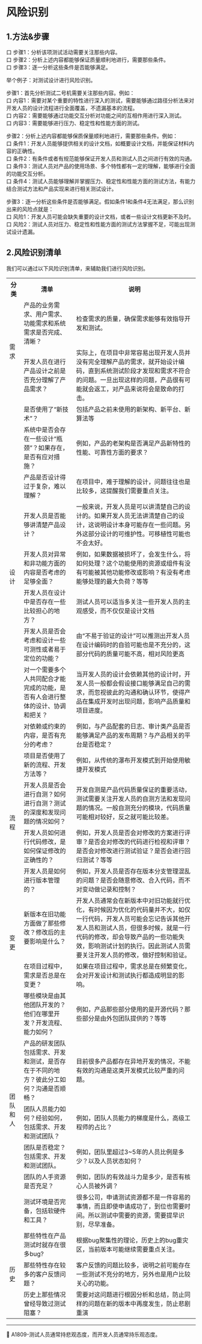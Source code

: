 # 风险识别


## 1.方法&步骤

口 步骤1：分析该项测试活动需要关注那些内容。</br>
口 步骤2：分析上述内容都能够保证质量顺利地进行，需要那些条件。</br>
口 步骤3：逐一分析这些条件是否能够满足。</br>

举个例子：对测试设计进行风险识别。

步骤1：首先分析测试二号机需要关注那些内容。例如：</br>
口 内容1：需要对某个重要的特性进行深入的测试，需要能够通过路径分析法来对开发人员的设计流程进行全面覆盖，不遗漏基本的流程。</br>
口 内容2：需要能够通过功能交互分析对功能之间的互相作用进行深入测试。</br>
口 内容3：需要能够进行压力、稳定性和性能方面的测试。</br>

步骤2：分析上述内容都能够保质保量顺利地进行，需要那些条件。例如：</br>
口 条件1：开发人员能够提供相关的设计文档，如概要设计文档，并能保证材料内容的正确性。</br>
口 条件2：有条件或者有规范能够保证开发人员和测试人员之间进行有效的沟通。</br>
口 条件3：测试人员对产品的使用场景、多个特性都有一定的理解，能够进行全面的功能交互分析。</br>
口 条件4：测试人员能够理解并掌握压力、稳定性和性能方面的测试方法，有能力结合测试方法和产品实现来进行相关测试设计。</br>

步骤3：逐一分析这些条件是否能够满足。假如条件1和条件4无法满足，那么识别出来的风险点就是：</br>
口 风险1：开发人员可能会缺失重要的设计文档，或者一些设计文档更新不及时。</br>
口 风险2：测试人员对压力、稳定性和性能方面的测试方法掌握不足，可能出现测试设计遗漏。</br>

## 2.风险识别清单
我们可以通过以下风险识别清单，来辅助我们进行风险识别。

<table>
	<tr>
		<th>分类</th>
		<th>清单</th>
		<th>说明</th>
	</tr>
	<tr>
		<td rowspan="2">需求</td>
		<td>产品的业务需求、用户需求、功能需求和系统需求是否完成、清晰？</td>
		<td>检查需求的质量，确保需求能够有效指导开发和测试。</td>
	</tr>
	<tr>
		<td>开发人员在进行产品设计之前是否充分理解了产品需求？</td>
		<td>实际上，在项目中非常容易出现开发人员并没有完全理解产品的需求，就开始设计编码，直到系统测试阶段才发现和需求不符合的问题。一旦出现这样的问题，产品很有可能就会返工，对产品来说将会是致命的打击。</td>
	</tr>
	<tr>
		<td rowspan="9">设计</td>
		<td>是否使用了“新技术”？</td>
		<td>包括产品之前未使用的新架构、新平台、新算法等</td>
	</tr>
	<tr>
		<td>系统中是否会存在一些设计“瓶颈”？如果存在，是否有应对措施？</td>
		<td>例如，产品的老架构是否满足产品新特性的性能、可靠性方面的要求？</td>
	</tr>
	<tr>
		<td>产品是否设计得过于复杂，难以理解？</td>
		<td>在项目中，难于理解的设计，问题往往也是比较多，这提醒我们需要重点关注。</td>
	</tr>
	<tr>
		<td>开发人员是否能够讲清楚产品设计？</td>
		<td>一般来说，开发人员是可以讲清楚自己的设计的。如果开发人员无法讲清楚自己的设计，这说明设计本身可能存在一些问题。另外这部分设计的可维护性。可移植性可能也不会太好。</td>
	</tr>
	<tr>
		<td>开发人员对异常和非功能方面的内容是否考虑的足够全面？</td>
		<td>例如，如果数据被损坏了，会发生什么，将如何处理？这个功能使用的资源或组件有没有可能被其他功能修改或影响？有没有考虑能够处理的最大负荷？等等</td>
	</tr>
	<tr>
		<td>开发人员在设计中是否存在一些比较担心的地方？</td>
		<td>测试人员可以适当多关注一些开发人员的主观感受，而不仅仅是设计文档</td>
	</tr>
	<tr>
		<td>开发人员是否会考虑和设计一些可测性或者易于定位的功能？</td>
		<td>由“不易于验证的设计”可以推测出开发人员在设计编码时的自验可能也是不充分的，这部分代码的质量可能不高，相对风险更高</td>
	</tr>
	<tr>
		<td>对一个需要多个人共同配合才能完成的功能，是否有人会进行整体的设计、协调和把关？</td>
		<td>当开发人员的设计会依赖其他的设计时，开发人员一般都会假设接口能够满足自己的需求，而忽视彼此的沟通和确认环节，使得产品在集成开发时出现问题，影响产品质量和项目进度。</td>
	</tr>
	<tr>
		<td>对依赖或约束的内容，是否有充分的考虑？</td>
		<td>例如，与产品配套的日志、审计类产品是否能够满足产品的发布周期？与产品相关的平台是否稳定？</td>
	</tr>
	<tr>
		<td rowspan="4">流程</td>
		<td>项目是否使用了新的流程、开发方法等？</td>
		<td>例如，从传统的瀑布开发模式到开始使用敏捷开发模式</td>
	</tr>
	<tr>
		<td>开发人员是否会进行自测？如何进行自测？测试的深度和发现问题的情况如何？</td>
		<td>开发自测是产品代码质量保证的重要活动，测试需要关注开发人员的自测方法和发现问题的情况。一般自测充分的模块，代码质量可能相对较好，反之就可能比较差。</td>
	</tr>
	<tr>
		<td>开发人员如何进行代码修改，是如何保证修改的正确性的？</td>
		<td>例如，开发人员是否会对修改的方案进行评审？是否会对修改的代码进行检视和评审？是否会对修改进行测试验证？是否会进行回归测试？等等</td>
	</tr>
	<tr>
		<td>开发人员是如何进行版本管理的？</td>
		<td>例如，开发人员是否存在版本分支管理混乱的问题？是否会随意修改、合入代码，而不对变动做记录和控制？</td>
	</tr>
	<tr>
		<td rowspan="2">变更</td>
		<td>新版本在旧功能方面做了那些修改？修改后的主要影响是什么？</td>
		<td>开发人员通常会在新版本中对旧功能就行优化，有时候因为优化的代码量并不大，如仅一行代码，开发人员可能会忘记告诉其他开发人员和测试人员，但很多时候，就是一行代码的修改，却会导致产品的一些功能失效，影响测试计划的执行。因此测试人员需要关注开发人员的修改，做好控制和验证。</td>
	</tr>
	<tr>
		<td>在项目过程中，需求是否总是在变更？</td>
		<td>如果在项目过程中，需求总是在频繁变化，会对开发设计和测试执行都造成明显的影响。</td>
	</tr>
	<tr>
		<td rowspan="6">团队和人</td>
		<td>哪些模块是由其他团队开发的？他们在哪里开发？开发流程、能力如何？</td>
		<td>例如，产品那些部分使用的是开源代码？那些部分是由外包团队提供的？等等</td>
	</tr>
	<tr>
		<td>产品的研发团队包括需求、开发和测试，是否存在于不同的地方？彼此分工如何？沟通是否顺畅？</td>
		<td>目前很多产品都存在异地开发的情况，不能有效的沟通是这类开发模式比较严重的问题。</td>
	</tr>
	<tr>
		<td>团队人员能力如何？经验如何，包括需求、开发和测试团队？</td>
		<td>例如，团队人员能力的梯度是什么，高级工程师的占比？</td>
	</tr>
	<tr>
		<td>团队是否稳定？包括需求、开发和测试团队。</td>
		<td>例如，团队里超过3~5年的人员比例是多少？以及人员状态如何？</td>
	</tr>
	<tr>
		<td>团队的人手资源是否充足？</td>
		<td>例如，团队的有效战斗力是多少，是否有核心人员被外调？</td>
	</tr>
	<tr>
		<td>测试环境是否完备，包括软硬件和工具？</td>
		<td>很多公司，申请测试资源都不是一件容易的事情，而且即使申请成功了，到位也需要时间。所以测试中需要的资源，需要提早识别，尽早准备。</td>
	</tr>
	<tr>
		<td rowspan="3">历史</td>
		<td>那些特性在产品测试时就存在很多bug?</td>
		<td>根据bug聚集性的理论，历史上的bug重灾区，当前版本可能继续需要重点关注。</td>
	</tr>
	<tr>
		<td>那些特性存在较多的客户反馈问题？</td>
		<td>客户反馈的问题比较多，说明之前可能存在一些测试不充分的地方，另外也是用户比较关心的功能。</td>
	</tr>
	<tr>
		<td>历史上那些情况曾经导致过测试阻塞？</td>
		<td>需要对这问题进行根因分析和总结，防止同样的问题在新的版本中再度发生，防止悲剧重演</td>
	</tr>
</table>

* * *
:bug: A1809-测试人员通常持悲观态度，而开发人员通常持乐观态度。
